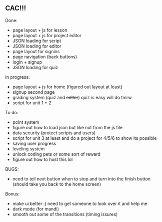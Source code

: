 ## CAC!!!

Done:
- page layout + js for lesson
- page layout + js for project editor
- JSON loading for script
- JSON loading for editor
- page layout for signins
- page navigation (back buttons)
- login + signup
- JSON loading for quiz


In progress:
- page layout + js for home (figured out layout at least)
- signup second page
- grading system (quiz and ~~editor~~) quiz is easy will do tmrw
- script for unit 1 + 2


To do:
- point system
- figure out how to load json but like not from the js file
- data security (protect scripts and users)
- script for unit 3 at least and do a project for 4/5/6 to show its possible
- saving user progress
- leveling system
- unlock coding pets or some sort of reward
- figure out how to host this lol

BUGS:
- need to tell next button when to stop and turn into the finish button (should take you back to the home screen)

Bonus:
- make ui better :( need to get someone to look over it and help me
- dark mode (for mandi)
- smooth out some of the transitions (timing issures)
